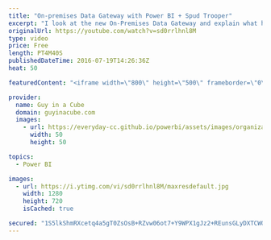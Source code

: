 ```yaml
---
title: "On-premises Data Gateway with Power BI + Spud Trooper"
excerpt: "I look at the new On-Premises Data Gateway and explain what has changed. I talk about it's use with PowerApps, Microsoft Flow and Logic Apps as well. Spud Trooper also joins in the discussion!   On-premises data gateway https://powerbi.microsoft.com/en-us/documentation/powerbi-gateway-onprem/  On-premises"
originalUrl: https://youtube.com/watch?v=sd0rrlhnl8M
type: video
price: Free
length: PT4M40S
publishedDateTime: 2016-07-19T14:26:36Z
heat: 50

featuredContent: "<iframe width=\"800\" height=\"500\" frameborder=\"0\" src=\"https://www.youtube.com/embed/sd0rrlhnl8M\" allow=\"accelerometer; autoplay; encrypted-media; gyroscope; picture-in-picture\" allowfullscreen></iframe>"

provider:
  name: Guy in a Cube
  domain: guyinacube.com
  images:
    - url: https://everyday-cc.github.io/powerbi/assets/images/organizations/guyinacube.com-50x50.jpg
      width: 50
      height: 50

topics:
  - Power BI

images:
  - url: https://i.ytimg.com/vi/sd0rrlhnl8M/maxresdefault.jpg
    width: 1280
    height: 720
    isCached: true

secured: "1S5lkShmRXcetq4a5gT0ZsOsB+RZvw06ot7+Y9WPX1gJz2+REunsGLyDXTCWQhxF4lXQdbIIddQmvnb0o3TRnxlR/G+UOGeu3plY6wTUv1HnEEmeVRr8ALantyol63mtl+lyFP0fwse+MdwMJ/WDpVMPfs1oOgqldH1bRa4apXFDb1Ko5EMML7Li0Kt54okOvOUlnVapRZsqD0Or6fOIolPV+IVCUhgY699LRaP33r5ox9CbxsH6bFwjBfL2qU7YYsOneYn62eh7c/20MZ46FZ/tn3VUd++B9RzQkKVAuxw3Ru3XH7gcE2oZxEst0O6Fzknk+UaKagZjfShrXCgRL9e6aQgpFbfuqowgKLMbBqEJs6NBAyj9/Q5oNdQVSgMfunB9hTI2qE0LpFkK5OSj5Fknh3+MNYodWvEIQhaOf/k=;vWh5uvHcbf9qprW7mRgemQ=="
---
```


